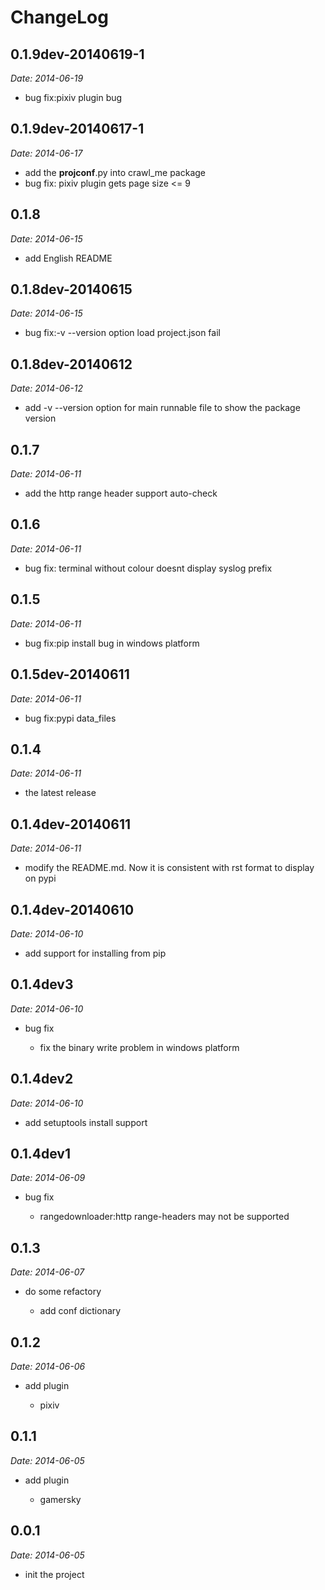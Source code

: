 ChangeLog
=========

0.1.9dev-20140619-1
---------

*Date: 2014-06-19*

- bug fix:pixiv plugin bug

0.1.9dev-20140617-1
---------

*Date: 2014-06-17*

- add the __projconf__.py into crawl_me package
- bug fix: pixiv plugin gets page size <= 9

0.1.8
---------

*Date: 2014-06-15*

- add English README

0.1.8dev-20140615
---------

*Date: 2014-06-15*

- bug fix:-v --version option load project.json fail 

0.1.8dev-20140612
---------

*Date: 2014-06-12*

-  add -v --version option for main runnable file to show the package version

0.1.7
---------

*Date: 2014-06-11*

-  add the http range header support auto-check 

0.1.6
---------

*Date: 2014-06-11*

-  bug fix: terminal without colour doesnt display syslog prefix

0.1.5
---------

*Date: 2014-06-11*

-  bug fix:pip install bug in windows platform

0.1.5dev-20140611
---------

*Date: 2014-06-11*

-  bug fix:pypi data_files

0.1.4
---------

*Date: 2014-06-11*

-  the latest release

0.1.4dev-20140611
---------

*Date: 2014-06-11*

-  modify the README.md. Now it is consistent with rst format to display on pypi

0.1.4dev-20140610
---------

*Date: 2014-06-10*

-  add support for installing from pip

0.1.4dev3
---------

*Date: 2014-06-10*

-  bug fix

   -  fix the binary write problem in windows platform

0.1.4dev2
---------

*Date: 2014-06-10*

-  add setuptools install support

0.1.4dev1
---------

*Date: 2014-06-09*

-  bug fix

   -  rangedownloader:http range-headers may not be supported

0.1.3
-----

*Date: 2014-06-07*

-  do some refactory

   -  add conf dictionary

0.1.2
-----

*Date: 2014-06-06*

-  add plugin

   -  pixiv

0.1.1
-----

*Date: 2014-06-05*

-  add plugin

   -  gamersky

0.0.1
-----

*Date: 2014-06-05*

-  init the project


